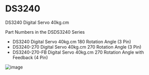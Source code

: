# DS3240
DS3240 Digital Servo 40kg.cm 

Part Numbers in the DSDS3240 Series 
- DS3240             Digital Servo 40kg.cm 180 Rotation Angle (3 Pin)
- DS3240-270         Digital Servo 40kg.cm 270 Rotation Angle (3 Pin)   
- DS3240-270-FB      Digital Servo 40kg.cm 270 Rotation Angle with Feedback (4 Pin)

![image](https://github.com/user-attachments/assets/d93400df-48fb-4a12-8b53-7ae4f1b9ee4d)




